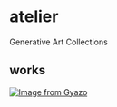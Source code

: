 # atelier

Generative Art Collections

## works

[![Image from Gyazo](https://i.gyazo.com/a7d0fa7f5fd21bcf28de070dfffddd1a.gif)](https://gyazo.com/a7d0fa7f5fd21bcf28de070dfffddd1a)
